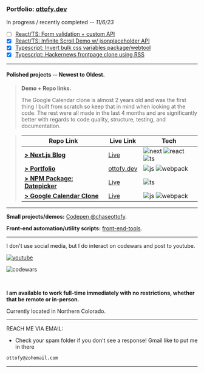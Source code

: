 ### Portfolio: **[ottofy.dev](https://ottofy.dev)**

In progress / recently completed -- *11/6/23*

* [ ] [React/TS: Form validation + custom API](https://github.com/chaseottofy/react-form-w-api)
* [x] [React/TS: Infinite Scroll Demo w/ jsonplaceholder API](https://chaseottofy.github.io/infinite-scroll-demo/)
* [x] [Typescript: Invert bulk css variables package/webtool](https://chaseottofy.github.io/invert-css-variables-ui/)
* [x] [Typescript: Hackernews frontpage clone using RSS](https://github.com/chaseottofy/rss-parser-demo)

---

#### **Polished projects** -- Newest to Oldest.

> **Demo + Repo links.**
> 
> The Google Calendar clone is almost 2 years old and was the first thing I built from scratch so keep that in mind when looking at the code.
> The rest were all made in the last 4 months and are significantly better with regards to code quality, structure, testing, and documentation.

> | Repo Link | Live Link | Tech |
> | ------- | --------- | --------- |
> | [**> Next.js Blog**](https://github.com/chaseottofy/nextjs-blog) | [Live](https://nextjs-blog-ottofy.vercel.app/) | ![next] ![react] ![ts] |
> | [**> Portfolio**](https://github.com/chaseottofy/Portfolio) | [ottofy.dev](https://ottofy.dev) | ![js] ![webpack] |
> | [**> NPM Package: Datepicker**](https://www.npmjs.com/package/monthpicker-lite-js) | [Live](https://stackblitz.com/edit/monthpicker-lite-js?file=package.json) | ![ts] |
> | [**> Google Calendar Clone**](https://github.com/chaseottofy/google-calendar-clone-vanilla) | [Live](https://echaseottofy.github.io/google-calendar-clone-vanilla/) | ![js] ![webpack] |

---

**Small projects/demos:** [Codepen @chaseottofy](https://codepen.io/chaseottofy/pens/showcase).

**Front-end automation/utility scripts:** [front-end-tools](https://github.com/chaseottofy/front-end-tools).

---

I don't use social media, but I do interact on codewars and post to youtube.

[![youtube]](https://www.youtube.com/channel/UCawR0cR_xHGCnKy3Vg6yc7g)

![codewars](https://www.codewars.com/users/protto/badges/large)

<br>

**I am available to work full-time immediately with no restrictions, whether that be remote or in-person.**

Currently located in Northern Colorado.

---

REACH ME VIA EMAIL:
- Check your spam folder if you don't see a response! Gmail like to put me in there

```bash
ottofy@zohomail.com
```

---

[ts]: https://img.shields.io/badge/TypeScript-007ACC?style=for-the-badge&logo=typescript&logoColor=white
[next]: https://img.shields.io/badge/next.js-000000?style=for-the-badge&logo=nextdotjs&logoColor=white
[js]: https://img.shields.io/badge/JavaScript-F7DF1E?style=for-the-badge&logo=javascript&logoColor=black
[webpack]: https://img.shields.io/badge/webpack-%238DD6F9.svg?style=for-the-badge&logo=webpack&logoColor=black
[react]: https://img.shields.io/badge/react-%2320232a.svg?style=for-the-badge&logo=react&logoColor=%2361DAFB
[youtube]: https://img.shields.io/badge/YouTube-%23FF0000.svg?style=for-the-badge&logo=YouTube&logoColor=white
